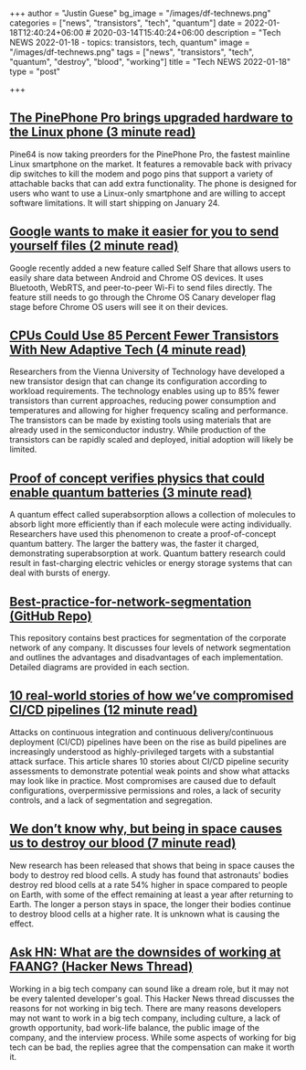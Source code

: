 +++
author = "Justin Guese"
bg_image = "/images/df-technews.png"
categories = ["news", "transistors", "tech", "quantum"]
date = 2022-01-18T12:40:24+06:00 # 2020-03-14T15:40:24+06:00
description = "Tech NEWS 2022-01-18 - topics: transistors, tech, quantum"
image = "/images/df-technews.png"
tags = ["news", "transistors", "tech", "quantum", "destroy", "blood", "working"]
title = "Tech NEWS 2022-01-18"
type = "post"

+++

## [The PinePhone Pro brings upgraded hardware to the Linux phone (3 minute read)](https://arstechnica.com/gadgets/2022/01/the-pinephone-pro-brings-upgraded-hardware-to-the-linux-phone/)

Pine64 is now taking preorders for the PinePhone Pro, the fastest mainline Linux smartphone on the market. It features a removable back with privacy dip switches to kill the modem and pogo pins that support a variety of attachable backs that can add extra functionality. The phone is designed for users who want to use a Linux-only smartphone and are willing to accept software limitations. It will start shipping on January 24.

## [Google wants to make it easier for you to send yourself files (2 minute read)](https://arstechnica.com/gadgets/2022/01/google-wants-to-make-it-easier-for-you-to-send-yourself-files/?comments=1)

Google recently added a new feature called Self Share that allows users to easily share data between Android and Chrome OS devices. It uses Bluetooth, WebRTS, and peer-to-peer Wi-Fi to send files directly. The feature still needs to go through the Chrome OS Canary developer flag stage before Chrome OS users will see it on their devices.

## [CPUs Could Use 85 Percent Fewer Transistors With New Adaptive Tech (4 minute read)](https://www.tomshardware.com/news/researchers-develop-intelligent-transistors-uses-85-percent-fewer-transistors)

Researchers from the Vienna University of Technology have developed a new transistor design that can change its configuration according to workload requirements. The technology enables using up to 85% fewer transistors than current approaches, reducing power consumption and temperatures and allowing for higher frequency scaling and performance. The transistors can be made by existing tools using materials that are already used in the semiconductor industry. While production of the transistors can be rapidly scaled and deployed, initial adoption will likely be limited.

## [Proof of concept verifies physics that could enable quantum batteries (3 minute read)](https://newatlas.com/energy/quantum-battery-proof-concept-fast-charging/)

A quantum effect called superabsorption allows a collection of molecules to absorb light more efficiently than if each molecule were acting individually. Researchers have used this phenomenon to create a proof-of-concept quantum battery. The larger the battery was, the faster it charged, demonstrating superabsorption at work. Quantum battery research could result in fast-charging electric vehicles or energy storage systems that can deal with bursts of energy.

## [Best-practice-for-network-segmentation (GitHub Repo)](https://github.com/sergiomarotco/Network-segmentation-cheat-sheet)

This repository contains best practices for segmentation of the corporate network of any company. It discusses four levels of network segmentation and outlines the advantages and disadvantages of each implementation. Detailed diagrams are provided in each section.

## [10 real-world stories of how we’ve compromised CI/CD pipelines (12 minute read)](https://research.nccgroup.com/2022/01/13/10-real-world-stories-of-how-weve-compromised-ci-cd-pipelines/)

Attacks on continuous integration and continuous delivery/continuous deployment (CI/CD) pipelines have been on the rise as build pipelines are increasingly understood as highly-privileged targets with a substantial attack surface. This article shares 10 stories about CI/CD pipeline security assessments to demonstrate potential weak points and show what attacks may look like in practice. Most compromises are caused due to default configurations, overpermissive permissions and roles, a lack of security controls, and a lack of segmentation and segregation.

## [We don’t know why, but being in space causes us to destroy our blood (7 minute read)](https://arstechnica.com/science/2022/01/we-dont-know-why-but-being-in-space-causes-us-to-destroy-our-blood/)

New research has been released that shows that being in space causes the body to destroy red blood cells. A study has found that astronauts' bodies destroy red blood cells at a rate 54% higher in space compared to people on Earth, with some of the effect remaining at least a year after returning to Earth. The longer a person stays in space, the longer their bodies continue to destroy blood cells at a higher rate. It is unknown what is causing the effect.

## [Ask HN: What are the downsides of working at FAANG? (Hacker News Thread)](https://news.ycombinator.com/item?id=29959736/1/0100017e6ce169c6-f652e106-c054-46cc-9e35-c938c73f2161-000000/79WLZqS_gAnb8jdzAk59CdOSgt_5u5nzZ7NlML4BaAo=232)

Working in a big tech company can sound like a dream role, but it may not be every talented developer's goal. This Hacker News thread discusses the reasons for not working in big tech. There are many reasons developers may not want to work in a big tech company, including culture, a lack of growth opportunity, bad work-life balance, the public image of the company, and the interview process. While some aspects of working for big tech can be bad, the replies agree that the compensation can make it worth it.

